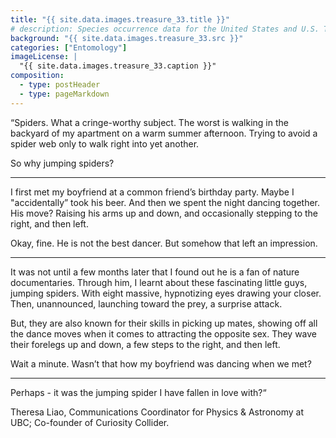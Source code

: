 ```yaml
---
title: "{{ site.data.images.treasure_33.title }}"
# description: Species occurrence data for the United States and U.S. Territories.
background: "{{ site.data.images.treasure_33.src }}"
categories: ["Entomology"]
imageLicense: |
  "{{ site.data.images.treasure_33.caption }}"
composition:
  - type: postHeader
  - type: pageMarkdown
---
```


“Spiders. What a cringe-worthy subject. The worst is walking in the backyard of my apartment on a warm summer afternoon. Trying to avoid a spider web only to walk right into yet another.

So why jumping spiders?

***

I first met my boyfriend at a common friend’s birthday party. Maybe I "accidentally” took his beer. And then we spent the night dancing together. His move? Raising his arms up and down, and occasionally stepping to the right, and then left.

Okay, fine. He is not the best dancer. But somehow that left an impression.

***

It was not until a few months later that I found out he is a fan of nature documentaries. Through him, I learnt about these fascinating little guys, jumping spiders. With eight massive, hypnotizing eyes drawing your closer. Then, unannounced, launching toward the prey, a surprise attack.

But, they are also known for their skills in picking up mates, showing off all the dance moves when it comes to attracting the opposite sex. They wave their forelegs up and down, a few steps to the right, and then left.

Wait a minute. Wasn’t that how my boyfriend was dancing when we met?

***

Perhaps - it was the jumping spider I have fallen in love with?“

Theresa Liao, Communications Coordinator for Physics & Astronomy at UBC; Co-founder of Curiosity Collider.